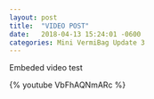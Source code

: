 ```yaml
---
layout: post
title:  "VIDEO POST"
date:   2018-04-13 15:24:01 -0600
categories: Mini VermiBag Update 3
---
```

Embeded video test

{% youtube VbFhAQNmARc %}

